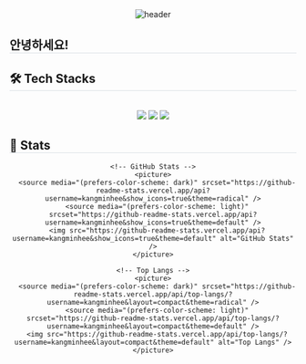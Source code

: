 <div align="center">
  <!-- 프로필 헤더 -->
  <picture>
    <source media="(prefers-color-scheme: dark)" srcset="https://capsule-render.vercel.app/api?type=cylinder&color=0d1117&height=120&text=kangminhee&fontColor=ff85a1&fontSize=40" />
    <source media="(prefers-color-scheme: light)" srcset="https://capsule-render.vercel.app/api?type=cylinder&color=f6d0db&height=120&text=kangminhee&fontColor=e46f6f&fontSize=40" />
    <img src="https://capsule-render.vercel.app/api?type=cylinder&color=f6d0db&height=120&text=kangminhee&fontColor=e46f6f&fontSize=40" alt="header" />
  </picture>
</div>

<!-- 소개 -->
<div style="text-align: left;"> 
  <h2 style="border-bottom: 1px solid #d8dee4; color: var(--fgColor-default);"> 안녕하세요! </h2>  
</div>

<!-- Tech Stacks -->
<div style="text-align: left;">
  <h2 style="border-bottom: 1px solid #d8dee4; color: var(--fgColor-default);"> 🛠️ Tech Stacks </h2> 
  <br> 
  <div align="center">
    <img src="https://img.shields.io/badge/C-A8B9CC?style=for-the-badge&logo=C&logoColor=white" />
    <img src="https://img.shields.io/badge/C++-00599C?style=for-the-badge&logo=C%2B%2B&logoColor=white" />
    <img src="https://img.shields.io/badge/Flutter-02569B?style=for-the-badge&logo=Flutter&logoColor=white" />
  </div>
</div>

<!-- Stats -->
<div style="text-align: left;"> 
  <h2 style="border-bottom: 1px solid #d8dee4; color: var(--fgColor-default);"> 🏅 Stats </h2>
  <div align="center">

    <!-- GitHub Stats -->
    <picture>
      <source media="(prefers-color-scheme: dark)" srcset="https://github-readme-stats.vercel.app/api?username=kangminhee&show_icons=true&theme=radical" />
      <source media="(prefers-color-scheme: light)" srcset="https://github-readme-stats.vercel.app/api?username=kangminhee&show_icons=true&theme=default" />
      <img src="https://github-readme-stats.vercel.app/api?username=kangminhee&show_icons=true&theme=default" alt="GitHub Stats" />
    </picture>

    <!-- Top Langs -->
    <picture>
      <source media="(prefers-color-scheme: dark)" srcset="https://github-readme-stats.vercel.app/api/top-langs/?username=kangminhee&layout=compact&theme=radical" />
      <source media="(prefers-color-scheme: light)" srcset="https://github-readme-stats.vercel.app/api/top-langs/?username=kangminhee&layout=compact&theme=default" />
      <img src="https://github-readme-stats.vercel.app/api/top-langs/?username=kangminhee&layout=compact&theme=default" alt="Top Langs" />
    </picture>

  </div>
</div>
